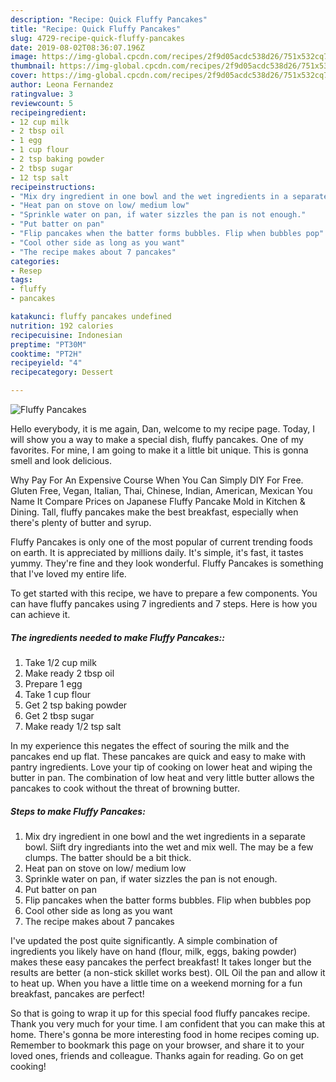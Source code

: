 ```yaml
---
description: "Recipe: Quick Fluffy Pancakes"
title: "Recipe: Quick Fluffy Pancakes"
slug: 4729-recipe-quick-fluffy-pancakes
date: 2019-08-02T08:36:07.196Z
image: https://img-global.cpcdn.com/recipes/2f9d05acdc538d26/751x532cq70/fluffy-pancakes-recipe-main-photo.jpg
thumbnail: https://img-global.cpcdn.com/recipes/2f9d05acdc538d26/751x532cq70/fluffy-pancakes-recipe-main-photo.jpg
cover: https://img-global.cpcdn.com/recipes/2f9d05acdc538d26/751x532cq70/fluffy-pancakes-recipe-main-photo.jpg
author: Leona Fernandez
ratingvalue: 3
reviewcount: 5
recipeingredient:
- 12 cup milk
- 2 tbsp oil
- 1 egg
- 1 cup flour
- 2 tsp baking powder
- 2 tbsp sugar
- 12 tsp salt
recipeinstructions:
- "Mix dry ingredient in one bowl and the wet ingredients in a separate bowl. Siift dry ingrediants into the wet and mix well. The may be a few clumps. The batter should be a bit thick."
- "Heat pan on stove on low/ medium low"
- "Sprinkle water on pan, if water sizzles the pan is not enough."
- "Put batter on pan"
- "Flip pancakes when the batter forms bubbles. Flip when bubbles pop"
- "Cool other side as long as you want"
- "The recipe makes about 7 pancakes"
categories:
- Resep
tags:
- fluffy
- pancakes

katakunci: fluffy pancakes undefined
nutrition: 192 calories
recipecuisine: Indonesian
preptime: "PT30M"
cooktime: "PT2H"
recipeyield: "4"
recipecategory: Dessert

---
```



![Fluffy Pancakes](https://img-global.cpcdn.com/recipes/2f9d05acdc538d26/751x532cq70/fluffy-pancakes-recipe-main-photo.jpg)

Hello everybody, it is me again, Dan, welcome to my recipe page. Today, I will show you a way to make a special dish, fluffy pancakes. One of my favorites. For mine, I am going to make it a little bit unique. This is gonna smell and look delicious.

Why Pay For An Expensive Course When You Can Simply DIY For Free. Gluten Free, Vegan, Italian, Thai, Chinese, Indian, American, Mexican You Name It Compare Prices on Japanese Fluffy Pancake Mold in Kitchen &amp; Dining. Tall, fluffy pancakes make the best breakfast, especially when there&#39;s plenty of butter and syrup.

Fluffy Pancakes is only one of the most popular of current trending foods on earth. It is appreciated by millions daily. It's simple, it's fast, it tastes yummy. They're fine and they look wonderful. Fluffy Pancakes is something that I've loved my entire life.


To get started with this recipe, we have to prepare a few components. You can have fluffy pancakes using 7 ingredients and 7 steps. Here is how you can achieve it.

##### The ingredients needed to make Fluffy Pancakes::

1. Take 1/2 cup milk
1. Make ready 2 tbsp oil
1. Prepare 1 egg
1. Take 1 cup flour
1. Get 2 tsp baking powder
1. Get 2 tbsp sugar
1. Make ready 1/2 tsp salt


In my experience this negates the effect of souring the milk and the pancakes end up flat. These pancakes are quick and easy to make with pantry ingredients. Love your tip of cooking on lower heat and wiping the butter in pan. The combination of low heat and very little butter allows the pancakes to cook without the threat of browning butter. 

##### Steps to make Fluffy Pancakes:

1. Mix dry ingredient in one bowl and the wet ingredients in a separate bowl. Siift dry ingrediants into the wet and mix well. The may be a few clumps. The batter should be a bit thick.
1. Heat pan on stove on low/ medium low
1. Sprinkle water on pan, if water sizzles the pan is not enough.
1. Put batter on pan
1. Flip pancakes when the batter forms bubbles. Flip when bubbles pop
1. Cool other side as long as you want
1. The recipe makes about 7 pancakes


I&#39;ve updated the post quite significantly. A simple combination of ingredients you likely have on hand (flour, milk, eggs, baking powder) makes these easy pancakes the perfect breakfast! It takes longer but the results are better (a non-stick skillet works best). OIL Oil the pan and allow it to heat up. When you have a little time on a weekend morning for a fun breakfast, pancakes are perfect! 

So that is going to wrap it up for this special food fluffy pancakes recipe. Thank you very much for your time. I am confident that you can make this at home. There's gonna be more interesting food in home recipes coming up. Remember to bookmark this page on your browser, and share it to your loved ones, friends and colleague. Thanks again for reading. Go on get cooking!
